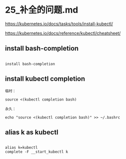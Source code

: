 # 25_补全的问题.md
https://kubernetes.io/docs/tasks/tools/install-kubectl/


https://kubernetes.io/docs/reference/kubectl/cheatsheet/


## install bash-completion
```

install bash-completion

```

## install kubectl completion

```
临时：

source <(kubectl completion bash)

永久：

echo "source <(kubectl completion bash)" >> ~/.bashrc

```

## alias k as kubectl

```

alias k=kubectl
complete -F __start_kubectl k

```
